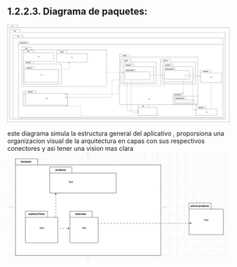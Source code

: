 ## 1.2.2.3. Diagrama de paquetes:
![](https://github.com/anyilondo/businees/blob/1dd9ae5a31128c2473adf62249a5b9696a630d5b/imagenes/vista%20implementacion/Diagrama%20de%20paquetes_businnes.png)

este diagrama simula la estructura general del aplicativo , proporsiona una organizacion visual de la arquitectura en capas con sus respectivos conectores  y asi tener una vision mas clara
![](https://github.com/anyilondo/businees/blob/1dd9ae5a31128c2473adf62249a5b9696a630d5b/imagenes/vista%20implementacion/ejemplo.PNG)
